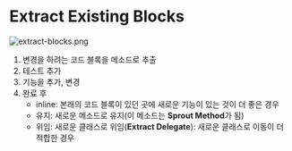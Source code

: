 # Extract Existing Blocks

![extract-blocks.png](extract-blocks.png)

1. 변경을 하려는 코드 블록을 메소드로 추출
2. 테스트 추가
3. 기능을 추가, 변경
4. 완료 후
    - inline: 본래의 코드 블록이 있던 곳에 새로운 기능이 있는 것이 더 좋은 경우
    - 유지: 새로운 메소드로 유지(이 메소드는 **Sprout Method**가 됨)
    - 위임: 새로운 클래스로 위임(**Extract Delegate**): 새로운 클래스로 이동이 더 적합한 경우